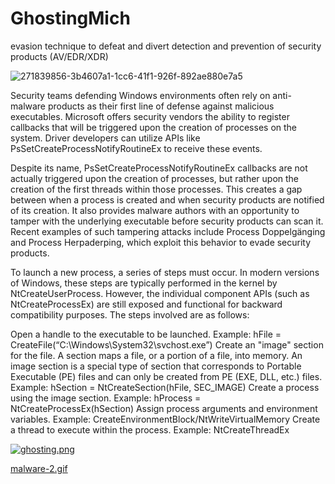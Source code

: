 # GhostingMich
evasion technique to defeat and divert detection and prevention of security products (AV/EDR/XDR)

![271839856-3b4607a1-1cc6-41f1-926f-892ae880e7a5](https://github.com/michredteam/GhostingMich/assets/168865716/b8be987e-cd68-4d9e-98d3-8293f45b8d5c)

Security teams defending Windows environments often rely on anti-malware products as their first line of defense against malicious executables. Microsoft offers security vendors the ability to register callbacks that will be triggered upon the creation of processes on the system. Driver developers can utilize APIs like PsSetCreateProcessNotifyRoutineEx to receive these events.

Despite its name, PsSetCreateProcessNotifyRoutineEx callbacks are not actually triggered upon the creation of processes, but rather upon the creation of the first threads within those processes. This creates a gap between when a process is created and when security products are notified of its creation. It also provides malware authors with an opportunity to tamper with the underlying executable before security products can scan it. Recent examples of such tampering attacks include Process Doppelgänging and Process Herpaderping, which exploit this behavior to evade security products.

To launch a new process, a series of steps must occur. In modern versions of Windows, these steps are typically performed in the kernel by NtCreateUserProcess. However, the individual component APIs (such as NtCreateProcessEx) are still exposed and functional for backward compatibility purposes. The steps involved are as follows:

Open a handle to the executable to be launched.
Example: hFile = CreateFile(“C:\Windows\System32\svchost.exe”)
Create an "image" section for the file.
A section maps a file, or a portion of a file, into memory. An image section is a special type of section that corresponds to Portable Executable (PE) files and can only be created from PE (EXE, DLL, etc.) files.
Example: hSection = NtCreateSection(hFile, SEC_IMAGE)
Create a process using the image section.
Example: hProcess = NtCreateProcessEx(hSection)
Assign process arguments and environment variables.
Example: CreateEnvironmentBlock/NtWriteVirtualMemory
Create a thread to execute within the process.
Example: NtCreateThreadEx

[![ghosting.png](https://i.postimg.cc/sgy64Rfd/ghosting.png)](https://postimg.cc/YhnztZmb)

[malware-2.gif](https://postimg.cc/sQy0NvYN)



